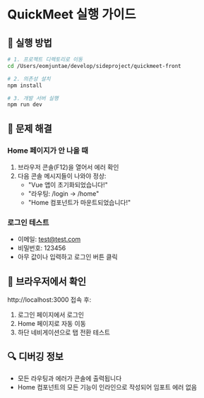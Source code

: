 # QuickMeet 실행 가이드

## 🚀 실행 방법

```bash
# 1. 프로젝트 디렉토리로 이동
cd /Users/eomjuntae/develop/sideproject/quickmeet-front

# 2. 의존성 설치
npm install

# 3. 개발 서버 실행
npm run dev
```

## 🐛 문제 해결

### Home 페이지가 안 나올 때
1. 브라우저 콘솔(F12)을 열어서 에러 확인
2. 다음 콘솔 메시지들이 나와야 정상:
   - "Vue 앱이 초기화되었습니다!"
   - "라우팅: /login -> /home"
   - "Home 컴포넌트가 마운트되었습니다!"

### 로그인 테스트
- 이메일: test@test.com
- 비밀번호: 123456
- 아무 값이나 입력하고 로그인 버튼 클릭

## 📱 브라우저에서 확인
http://localhost:3000 접속 후:
1. 로그인 페이지에서 로그인
2. Home 페이지로 자동 이동
3. 하단 네비게이션으로 탭 전환 테스트

## 🔍 디버깅 정보
- 모든 라우팅과 에러가 콘솔에 출력됩니다
- Home 컴포넌트의 모든 기능이 인라인으로 작성되어 임포트 에러 없음
